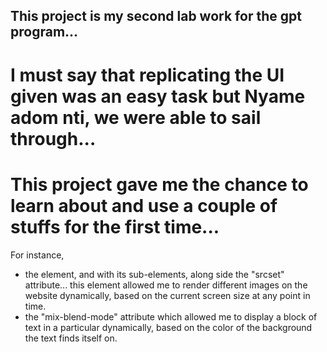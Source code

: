 ## This project is my second lab work for the gpt program...

# I must say that replicating the UI given was an easy task but Nyame adom nti, we were able to sail through...

# This project gave me the chance to learn about and use a couple of stuffs for the first time...

For instance,

- the <picture> element, and with its <source> sub-elements, along side the "srcset" attribute... this element allowed me to render different images on the website dynamically, based on the current screen size at any point in time.
- the "mix-blend-mode" attribute which allowed me to display a block of text in a particular dynamically, based on the color of the background the text finds itself on.
